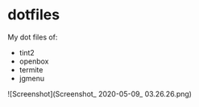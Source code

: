 # dotfiles

My dot files of: 

- tint2
- openbox
- termite
- jgmenu


![Screenshot](Screenshot_ 2020-05-09_ 03.26.26.png)
